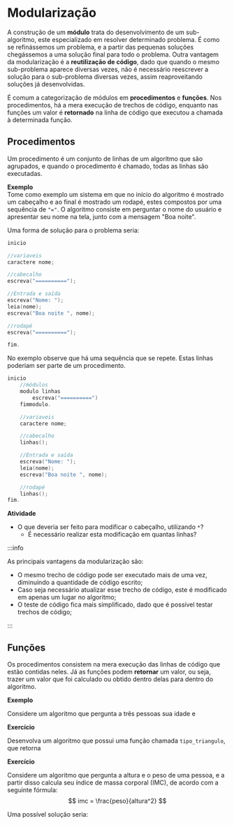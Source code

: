 # Modularização

A construção de um **módulo** trata do desenvolvimento de um sub-algoritmo, este especializado em resolver determinado problema. É como se refinássemos um problema, e a partir das pequenas soluções chegássemos a uma solução final para todo o problema. Outra vantagem da modularização é a **reutilização de código**, dado que quando o mesmo sub-problema aparece diversas vezes, não é necessário reescrever a solução para o sub-problema diversas vezes, assim reaproveitando soluções já desenvolvidas.

É comum a categorização de módulos em **procedimentos** e **funções**. Nos procedimentos, há a mera execução de trechos de código, enquanto nas funções um valor é **retornado** na linha de código que executou a chamada à determinada função.

## Procedimentos

Um procedimento é um conjunto de linhas de um algoritmo que são agrupados, e quando o procedimento é chamado, todas as linhas são executadas.

**Exemplo**  
Tome como exemplo um sistema em que no início do algoritmo é mostrado um cabeçalho e ao final é mostrado um rodapé, estes compostos por uma sequência de `"="`. O algoritmo consiste em perguntar o nome do usuário e apresentar seu nome na tela, junto com a mensagem "Boa noite".

Uma forma de solução para o problema seria:

``` c
inicio

//variaveis
caractere nome;

//cabecalho
escreva("==========");

//Entrada e saída
escreva("Nome: ");
leia(nome);
escreva("Boa noite ", nome);

//rodapé
escreva("==========");

fim.
```

No exemplo observe que há uma sequência que se repete. Estas linhas poderiam ser parte de um procedimento.

``` c
inicio
    //módulos
    modulo linhas
        escreva("==========")
    fimmodulo.

    //variaveis
    caractere nome;

    //cabecalho
    linhas();   

    //Entrada e saída
    escreva("Nome: ");
    leia(nome);
    escreva("Boa noite ", nome);

    //rodapé
    linhas();
fim.
```

**Atividade**
- O que deveria ser feito para modificar o cabeçalho, utilizando `*`?
    - É necessário realizar esta modificação em quantas linhas?

:::info

As principais vantagens da modularização são:
- O mesmo trecho de código pode ser executado mais de uma vez, diminuindo a quantidade de código escrito;
- Caso seja necessário atualizar esse trecho de código, este é modificado em apenas um lugar no algoritmo;
- O teste de código fica mais simplificado, dado que é possível testar trechos de código;

:::

## Funções

Os procedimentos consistem na mera execução das linhas de código que estão contidas neles. Já as funções podem **retornar** um valor, ou seja, trazer um valor que foi calculado ou obtido dentro delas para dentro do algoritmo.

**Exemplo**  

Considere um algoritmo que pergunta a três pessoas sua idade e 

**Exercício**

Desenvolva um algoritmo que possui uma função chamada `tipo_triangulo`, que retorna

**Exercício**  

Considere um algoritmo que pergunta a altura e o peso de uma pessoa, e a partir disso calcula seu índice de massa corporal (IMC), de acordo com a seguinte fórmula:
$$
imc = \frac{peso}{altura^2}
$$

Uma possível solução seria: